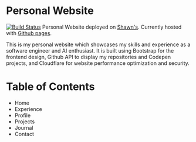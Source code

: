 # Personal Website

[![Build Status](https://github.com/jekyllt/vitae/actions/workflows/jekyll_build.yml/badge.svg)](https://github.com/jekyllt/vitae/actions/workflows/jekyll_build.yml)
Personal Website deployed on [Shawn's](http://www.xiao-cheng.site/). Currently hosted with [Github pages](https://pages.github.com/).


This is my personal website which showcases my skills and experience as a software engineer and AI enthusiast. It is built using Bootstrap for the frontend design, Github API to display my repositories and Codepen projects, and Cloudflare for website performance optimization and security.

# Table of Contents
- Home
- Experience
- Profile
- Projects
- Journal
- Contact

